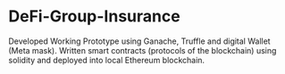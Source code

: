 # DeFi-Group-Insurance
Developed Working Prototype using Ganache, Truffle and digital Wallet (Meta mask). Written smart contracts (protocols of the blockchain) using solidity and deployed into local Ethereum blockchain.
